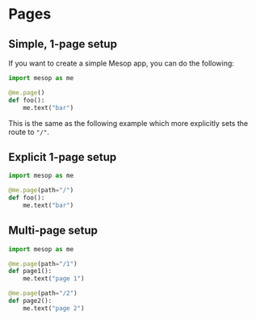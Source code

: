# Pages

## Simple, 1-page setup

If you want to create a simple Mesop app, you can do the following:

```python
import mesop as me

@me.page()
def foo():
    me.text("bar")
```

This is the same as the following example which more explicitly sets the route to `"/"`.

## Explicit 1-page setup

```python
import mesop as me

@me.page(path="/")
def foo():
    me.text("bar")
```

## Multi-page setup

```python
import mesop as me

@me.page(path="/1")
def page1():
    me.text("page 1")

@me.page(path="/2")
def page2():
    me.text("page 2")
```
